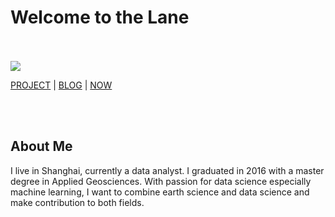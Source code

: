 # Welcome to the Lane
<br/><br/>
![](https://imarticus.org/wp-content/uploads/2019/05/data-science-with-python-training-course-15.jpg)

[PROJECT](project.md) | [BLOG](blog.md) | [NOW](now.md)



<br/><br/>
## About Me
I live in Shanghai, currently a data analyst.
I graduated in 2016 with a master degree in Applied Geosciences.
With passion for data science especially machine learning, I want to combine earth science and data science and make contribution to both fields.
